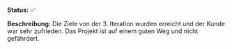 **Status:**  ✅

**Beschreibung:** Die Ziele von der 3. Iteration wurden erreicht und der Kunde war sehr zufrieden. Das Projekt ist auf einem guten Weg und nicht gefährdert.
